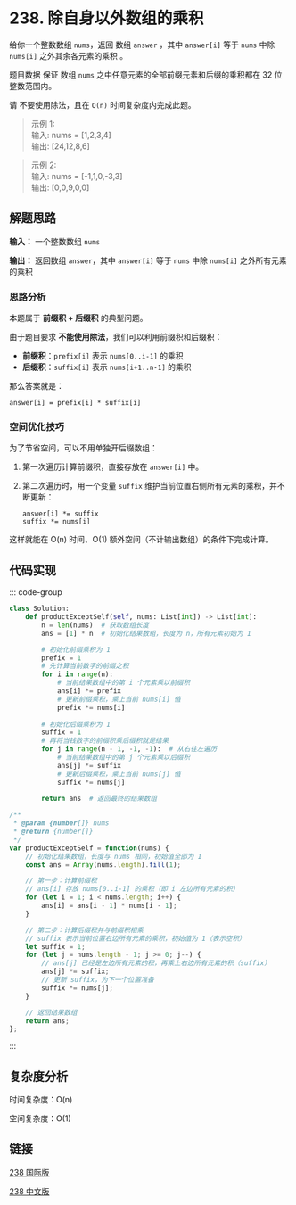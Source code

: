 # 238. 除自身以外数组的乘积 <Badge type="warning" text="Medium" />

给你一个整数数组 `nums`，返回 数组 `answer` ，其中 `answer[i]` 等于 `nums` 中除 `nums[i]` 之外其余各元素的乘积 。

题目数据 保证 数组 `nums` 之中任意元素的全部前缀元素和后缀的乘积都在  32 位 整数范围内。

请 不要使用除法，且在 `O(n)` 时间复杂度内完成此题。

>示例 1:  
输入: nums = [1,2,3,4]   
输出: [24,12,8,6]

>示例 2:  
输入: nums = [-1,1,0,-3,3]   
输出: [0,0,9,0,0]


## 解题思路

**输入：** 一个整数数组 `nums`

**输出：** 返回数组 `answer`，其中 `answer[i]` 等于 `nums` 中除 `nums[i]` 之外所有元素的乘积

### 思路分析

本题属于 **前缀积 + 后缀积** 的典型问题。

由于题目要求 **不能使用除法**，我们可以利用前缀积和后缀积：

* **前缀积**：`prefix[i]` 表示 `nums[0..i-1]` 的乘积
* **后缀积**：`suffix[i]` 表示 `nums[i+1..n-1]` 的乘积

那么答案就是：

```
answer[i] = prefix[i] * suffix[i]
```

### 空间优化技巧

为了节省空间，可以不用单独开后缀数组：

1. 第一次遍历计算前缀积，直接存放在 `answer[i]` 中。
2. 第二次遍历时，用一个变量 `suffix` 维护当前位置右侧所有元素的乘积，并不断更新：

   ```
   answer[i] *= suffix
   suffix *= nums[i]
   ```

这样就能在 O(n) 时间、O(1) 额外空间（不计输出数组）的条件下完成计算。


## 代码实现

::: code-group

```python
class Solution:
    def productExceptSelf(self, nums: List[int]) -> List[int]:
        n = len(nums)  # 获取数组长度
        ans = [1] * n  # 初始化结果数组，长度为 n，所有元素初始为 1

        # 初始化前缀乘积为 1
        prefix = 1 
        # 先计算当前数字的前缀之积
        for i in range(n):
            # 当前结果数组中的第 i 个元素乘以前缀积
            ans[i] *= prefix
            # 更新前缀乘积，乘上当前 nums[i] 值
            prefix *= nums[i]
        
        # 初始化后缀乘积为 1
        suffix = 1  
        # 再将当钱数字的前缀积乘后缀积就是结果
        for j in range(n - 1, -1, -1):  # 从右往左遍历
            # 当前结果数组中的第 j 个元素乘以后缀积
            ans[j] *= suffix
            # 更新后缀乘积，乘上当前 nums[j] 值
            suffix *= nums[j]
        
        return ans  # 返回最终的结果数组
```

```javascript
/**
 * @param {number[]} nums
 * @return {number[]}
 */
var productExceptSelf = function(nums) {
    // 初始化结果数组，长度与 nums 相同，初始值全部为 1
    const ans = Array(nums.length).fill(1);

    // 第一步：计算前缀积
    // ans[i] 存放 nums[0..i-1] 的乘积（即 i 左边所有元素的积）
    for (let i = 1; i < nums.length; i++) {
        ans[i] = ans[i - 1] * nums[i - 1];
    }

    // 第二步：计算后缀积并与前缀积相乘
    // suffix 表示当前位置右边所有元素的乘积，初始值为 1（表示空积）
    let suffix = 1;
    for (let j = nums.length - 1; j >= 0; j--) {
        // ans[j] 已经是左边所有元素的积，再乘上右边所有元素的积（suffix）
        ans[j] *= suffix;
        // 更新 suffix，为下一个位置准备
        suffix *= nums[j];
    }

    // 返回结果数组
    return ans;
};
```

:::

## 复杂度分析

时间复杂度：O(n)

空间复杂度：O(1)

## 链接

[238 国际版](https://leetcode.com/problems/product-of-array-except-self/description/)

[238 中文版](https://leetcode.cn/problems/product-of-array-except-self/description/)
